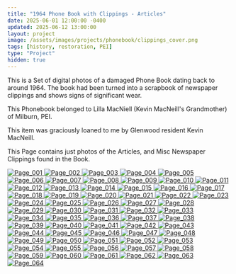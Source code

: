 ```yaml
---
title: "1964 Phone Book with Clippings - Articles"
date: 2025-06-01 12:00:00 -0400
updated: 2025-06-12 13:00:00
layout: project
image: /assets/images/projects/phonebook/clippings_cover.png
tags: [history, restoration, PEI]
type: "Project"
hidden: true
---
```


This is a Set of digital photos of a damaged Phone Book dating back to around 1964. 
The book had been turned into a scrapbook of newspaper clippings and shows signs of significant wear. 

This Phonebook belonged to Lilla MacNiell (Kevin MacNeill's Grandmother) of Milburn, PEI.

This item was graciously loaned to me by Glenwood resident Kevin MacNeill.

This Page contains just photos of the Articles, and Misc Newspaper Clippings found in the Book.


<div class="gallery">
  <a href="{{ '/assets/images/projects/phonebook/articles/photo001.jpg' | relative_url }}">
    <img src="{{ '/assets/images/projects/phonebook/articles/thumbnails/photo001.png' | relative_url }}" alt="Page_001">
  </a>
  <a href="{{ '/assets/images/projects/phonebook/articles/photo002.jpg' | relative_url }}">
    <img src="{{ '/assets/images/projects/phonebook/articles/thumbnails/photo002.png' | relative_url }}" alt="Page_002">
  </a>
  <a href="{{ '/assets/images/projects/phonebook/articles/photo003.jpg' | relative_url }}">
    <img src="{{ '/assets/images/projects/phonebook/articles/thumbnails/photo003.png' | relative_url }}" alt="Page_003">
  </a>
  <a href="{{ '/assets/images/projects/phonebook/articles/photo004.jpg' | relative_url }}">
    <img src="{{ '/assets/images/projects/phonebook/articles/thumbnails/photo004.png' | relative_url }}" alt="Page_004">
  </a>
  <a href="{{ '/assets/images/projects/phonebook/articles/photo005.jpg' | relative_url }}">
    <img src="{{ '/assets/images/projects/phonebook/articles/thumbnails/photo005.png' | relative_url }}" alt="Page_005">
  </a>
  <a href="{{ '/assets/images/projects/phonebook/articles/photo006.jpg' | relative_url }}">
    <img src="{{ '/assets/images/projects/phonebook/articles/thumbnails/photo006.png' | relative_url }}" alt="Page_006">
  </a>
  <a href="{{ '/assets/images/projects/phonebook/articles/photo007.jpg' | relative_url }}">
    <img src="{{ '/assets/images/projects/phonebook/articles/thumbnails/photo007.png' | relative_url }}" alt="Page_007">
  </a>
  <a href="{{ '/assets/images/projects/phonebook/articles/photo008.jpg' | relative_url }}">
    <img src="{{ '/assets/images/projects/phonebook/articles/thumbnails/photo008.png' | relative_url }}" alt="Page_008">
  </a>
  <a href="{{ '/assets/images/projects/phonebook/articles/photo009.jpg' | relative_url }}">
    <img src="{{ '/assets/images/projects/phonebook/articles/thumbnails/photo009.png' | relative_url }}" alt="Page_009">
  </a>
  <a href="{{ '/assets/images/projects/phonebook/articles/photo010.jpg' | relative_url }}">
    <img src="{{ '/assets/images/projects/phonebook/articles/thumbnails/photo010.png' | relative_url }}" alt="Page_010">
  </a>
  <a href="{{ '/assets/images/projects/phonebook/articles/photo011.jpg' | relative_url }}">
    <img src="{{ '/assets/images/projects/phonebook/articles/thumbnails/photo011.png' | relative_url }}" alt="Page_011">
  </a>
  <a href="{{ '/assets/images/projects/phonebook/articles/photo012.jpg' | relative_url }}">
    <img src="{{ '/assets/images/projects/phonebook/articles/thumbnails/photo012.png' | relative_url }}" alt="Page_012">
  </a>
  <a href="{{ '/assets/images/projects/phonebook/articles/photo013.jpg' | relative_url }}">
    <img src="{{ '/assets/images/projects/phonebook/articles/thumbnails/photo013.png' | relative_url }}" alt="Page_013">
  </a>
  <a href="{{ '/assets/images/projects/phonebook/articles/photo014.jpg' | relative_url }}">
    <img src="{{ '/assets/images/projects/phonebook/articles/thumbnails/photo014.png' | relative_url }}" alt="Page_014">
  </a>
  <a href="{{ '/assets/images/projects/phonebook/articles/photo015.jpg' | relative_url }}">
    <img src="{{ '/assets/images/projects/phonebook/articles/thumbnails/photo015.png' | relative_url }}" alt="Page_015">
  </a>
  <a href="{{ '/assets/images/projects/phonebook/articles/photo016.jpg' | relative_url }}">
    <img src="{{ '/assets/images/projects/phonebook/articles/thumbnails/photo016.png' | relative_url }}" alt="Page_016">
  </a>
  <a href="{{ '/assets/images/projects/phonebook/articles/photo017.jpg' | relative_url }}">
    <img src="{{ '/assets/images/projects/phonebook/articles/thumbnails/photo017.png' | relative_url }}" alt="Page_017">
  </a>
  <a href="{{ '/assets/images/projects/phonebook/articles/photo018.jpg' | relative_url }}">
    <img src="{{ '/assets/images/projects/phonebook/articles/thumbnails/photo018.png' | relative_url }}" alt="Page_018">
  </a>
  <a href="{{ '/assets/images/projects/phonebook/articles/photo019.jpg' | relative_url }}">
    <img src="{{ '/assets/images/projects/phonebook/articles/thumbnails/photo019.png' | relative_url }}" alt="Page_019">
  </a>
  <a href="{{ '/assets/images/projects/phonebook/articles/photo020.jpg' | relative_url }}">
    <img src="{{ '/assets/images/projects/phonebook/articles/thumbnails/photo020.png' | relative_url }}" alt="Page_020">
  </a>
  <a href="{{ '/assets/images/projects/phonebook/articles/photo021.jpg' | relative_url }}">
    <img src="{{ '/assets/images/projects/phonebook/articles/thumbnails/photo021.png' | relative_url }}" alt="Page_021">
  </a>
  <a href="{{ '/assets/images/projects/phonebook/articles/photo022.jpg' | relative_url }}">
    <img src="{{ '/assets/images/projects/phonebook/articles/thumbnails/photo022.png' | relative_url }}" alt="Page_022">
  </a>
  <a href="{{ '/assets/images/projects/phonebook/articles/photo023.jpg' | relative_url }}">
    <img src="{{ '/assets/images/projects/phonebook/articles/thumbnails/photo023.png' | relative_url }}" alt="Page_023">
  </a>
  <a href="{{ '/assets/images/projects/phonebook/articles/photo024.jpg' | relative_url }}">
    <img src="{{ '/assets/images/projects/phonebook/articles/thumbnails/photo024.png' | relative_url }}" alt="Page_024">
  </a>
  <a href="{{ '/assets/images/projects/phonebook/articles/photo025.jpg' | relative_url }}">
    <img src="{{ '/assets/images/projects/phonebook/articles/thumbnails/photo025.png' | relative_url }}" alt="Page_025">
  </a>
  <a href="{{ '/assets/images/projects/phonebook/articles/photo026.jpg' | relative_url }}">
    <img src="{{ '/assets/images/projects/phonebook/articles/thumbnails/photo026.png' | relative_url }}" alt="Page_026">
  </a>
  <a href="{{ '/assets/images/projects/phonebook/articles/photo027.jpg' | relative_url }}">
    <img src="{{ '/assets/images/projects/phonebook/articles/thumbnails/photo027.png' | relative_url }}" alt="Page_027">
  </a>
  <a href="{{ '/assets/images/projects/phonebook/articles/photo028.jpg' | relative_url }}">
    <img src="{{ '/assets/images/projects/phonebook/articles/thumbnails/photo028.png' | relative_url }}" alt="Page_028">
  </a>
  <a href="{{ '/assets/images/projects/phonebook/articles/photo029.jpg' | relative_url }}">
    <img src="{{ '/assets/images/projects/phonebook/articles/thumbnails/photo029.png' | relative_url }}" alt="Page_029">
  </a>
  <a href="{{ '/assets/images/projects/phonebook/articles/photo030.jpg' | relative_url }}">
    <img src="{{ '/assets/images/projects/phonebook/articles/thumbnails/photo030.png' | relative_url }}" alt="Page_030">
  </a>
  <a href="{{ '/assets/images/projects/phonebook/articles/photo031.jpg' | relative_url }}">
    <img src="{{ '/assets/images/projects/phonebook/articles/thumbnails/photo031.png' | relative_url }}" alt="Page_031">
  </a>
  <a href="{{ '/assets/images/projects/phonebook/articles/photo032.jpg' | relative_url }}">
    <img src="{{ '/assets/images/projects/phonebook/articles/thumbnails/photo032.png' | relative_url }}" alt="Page_032">
  </a>
  <a href="{{ '/assets/images/projects/phonebook/articles/photo033.jpg' | relative_url }}">
    <img src="{{ '/assets/images/projects/phonebook/articles/thumbnails/photo033.png' | relative_url }}" alt="Page_033">
  </a>
  <a href="{{ '/assets/images/projects/phonebook/articles/photo034.jpg' | relative_url }}">
    <img src="{{ '/assets/images/projects/phonebook/articles/thumbnails/photo034.png' | relative_url }}" alt="Page_034">
  </a>
  <a href="{{ '/assets/images/projects/phonebook/articles/photo035.jpg' | relative_url }}">
    <img src="{{ '/assets/images/projects/phonebook/articles/thumbnails/photo035.png' | relative_url }}" alt="Page_035">
  </a>
  <a href="{{ '/assets/images/projects/phonebook/articles/photo036.jpg' | relative_url }}">
    <img src="{{ '/assets/images/projects/phonebook/articles/thumbnails/photo036.png' | relative_url }}" alt="Page_036">
  </a>
  <a href="{{ '/assets/images/projects/phonebook/articles/photo037.jpg' | relative_url }}">
    <img src="{{ '/assets/images/projects/phonebook/articles/thumbnails/photo037.png' | relative_url }}" alt="Page_037">
  </a>
  <a href="{{ '/assets/images/projects/phonebook/articles/photo038.jpg' | relative_url }}">
    <img src="{{ '/assets/images/projects/phonebook/articles/thumbnails/photo038.png' | relative_url }}" alt="Page_038">
  </a>
  <a href="{{ '/assets/images/projects/phonebook/articles/photo039.jpg' | relative_url }}">
    <img src="{{ '/assets/images/projects/phonebook/articles/thumbnails/photo039.png' | relative_url }}" alt="Page_039">
  </a>
  <a href="{{ '/assets/images/projects/phonebook/articles/photo040.jpg' | relative_url }}">
    <img src="{{ '/assets/images/projects/phonebook/articles/thumbnails/photo040.png' | relative_url }}" alt="Page_040">
  </a>
  <a href="{{ '/assets/images/projects/phonebook/articles/photo041.jpg' | relative_url }}">
    <img src="{{ '/assets/images/projects/phonebook/articles/thumbnails/photo041.png' | relative_url }}" alt="Page_041">
  </a>
  <a href="{{ '/assets/images/projects/phonebook/articles/photo042.jpg' | relative_url }}">
    <img src="{{ '/assets/images/projects/phonebook/articles/thumbnails/photo042.png' | relative_url }}" alt="Page_042">
  </a>
  <a href="{{ '/assets/images/projects/phonebook/articles/photo043.jpg' | relative_url }}">
    <img src="{{ '/assets/images/projects/phonebook/articles/thumbnails/photo043.png' | relative_url }}" alt="Page_043">
  </a>
  <a href="{{ '/assets/images/projects/phonebook/articles/photo044.jpg' | relative_url }}">
    <img src="{{ '/assets/images/projects/phonebook/articles/thumbnails/photo044.png' | relative_url }}" alt="Page_044">
  </a>
  <a href="{{ '/assets/images/projects/phonebook/articles/photo045.jpg' | relative_url }}">
    <img src="{{ '/assets/images/projects/phonebook/articles/thumbnails/photo045.png' | relative_url }}" alt="Page_045">
  </a>
  <a href="{{ '/assets/images/projects/phonebook/articles/photo046.jpg' | relative_url }}">
    <img src="{{ '/assets/images/projects/phonebook/articles/thumbnails/photo046.png' | relative_url }}" alt="Page_046">
  </a>
  <a href="{{ '/assets/images/projects/phonebook/articles/photo047.jpg' | relative_url }}">
    <img src="{{ '/assets/images/projects/phonebook/articles/thumbnails/photo047.png' | relative_url }}" alt="Page_047">
  </a>
  <a href="{{ '/assets/images/projects/phonebook/articles/photo048.jpg' | relative_url }}">
    <img src="{{ '/assets/images/projects/phonebook/articles/thumbnails/photo048.png' | relative_url }}" alt="Page_048">
  </a>
  <a href="{{ '/assets/images/projects/phonebook/articles/photo049.jpg' | relative_url }}">
    <img src="{{ '/assets/images/projects/phonebook/articles/thumbnails/photo049.png' | relative_url }}" alt="Page_049">
  </a>
  <a href="{{ '/assets/images/projects/phonebook/articles/photo050.jpg' | relative_url }}">
    <img src="{{ '/assets/images/projects/phonebook/articles/thumbnails/photo050.png' | relative_url }}" alt="Page_050">
  </a>
  <a href="{{ '/assets/images/projects/phonebook/articles/photo051.jpg' | relative_url }}">
    <img src="{{ '/assets/images/projects/phonebook/articles/thumbnails/photo051.png' | relative_url }}" alt="Page_051">
  </a>
  <a href="{{ '/assets/images/projects/phonebook/articles/photo052.jpg' | relative_url }}">
    <img src="{{ '/assets/images/projects/phonebook/articles/thumbnails/photo052.png' | relative_url }}" alt="Page_052">
  </a>
  <a href="{{ '/assets/images/projects/phonebook/articles/photo053.jpg' | relative_url }}">
    <img src="{{ '/assets/images/projects/phonebook/articles/thumbnails/photo053.png' | relative_url }}" alt="Page_053">
  </a>
  <a href="{{ '/assets/images/projects/phonebook/articles/photo054.jpg' | relative_url }}">
    <img src="{{ '/assets/images/projects/phonebook/articles/thumbnails/photo054.png' | relative_url }}" alt="Page_054">
  </a>
  <a href="{{ '/assets/images/projects/phonebook/articles/photo055.jpg' | relative_url }}">
    <img src="{{ '/assets/images/projects/phonebook/articles/thumbnails/photo055.png' | relative_url }}" alt="Page_055">
  </a>
  <a href="{{ '/assets/images/projects/phonebook/articles/photo056.jpg' | relative_url }}">
    <img src="{{ '/assets/images/projects/phonebook/articles/thumbnails/photo056.png' | relative_url }}" alt="Page_056">
  </a>
  <a href="{{ '/assets/images/projects/phonebook/articles/photo057.jpg' | relative_url }}">
    <img src="{{ '/assets/images/projects/phonebook/articles/thumbnails/photo057.png' | relative_url }}" alt="Page_057">
  </a>
  <a href="{{ '/assets/images/projects/phonebook/articles/photo058.jpg' | relative_url }}">
    <img src="{{ '/assets/images/projects/phonebook/articles/thumbnails/photo058.png' | relative_url }}" alt="Page_058">
  </a>
  <a href="{{ '/assets/images/projects/phonebook/articles/photo059.jpg' | relative_url }}">
    <img src="{{ '/assets/images/projects/phonebook/articles/thumbnails/photo059.png' | relative_url }}" alt="Page_059">
  </a>
  <a href="{{ '/assets/images/projects/phonebook/articles/photo060.jpg' | relative_url }}">
    <img src="{{ '/assets/images/projects/phonebook/articles/thumbnails/photo060.png' | relative_url }}" alt="Page_060">
  </a>
  <a href="{{ '/assets/images/projects/phonebook/articles/photo061.jpg' | relative_url }}">
    <img src="{{ '/assets/images/projects/phonebook/articles/thumbnails/photo061.png' | relative_url }}" alt="Page_061">
  </a>
  <a href="{{ '/assets/images/projects/phonebook/articles/photo062.jpg' | relative_url }}">
    <img src="{{ '/assets/images/projects/phonebook/articles/thumbnails/photo062.png' | relative_url }}" alt="Page_062">
  </a>
  <a href="{{ '/assets/images/projects/phonebook/articles/photo063.jpg' | relative_url }}">
    <img src="{{ '/assets/images/projects/phonebook/articles/thumbnails/photo063.png' | relative_url }}" alt="Page_063">
  </a>
  <a href="{{ '/assets/images/projects/phonebook/articles/photo064.jpg' | relative_url }}">
    <img src="{{ '/assets/images/projects/phonebook/articles/thumbnails/photo064.png' | relative_url }}" alt="Page_064">
  </a>
</div>